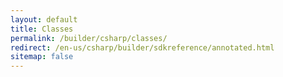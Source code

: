 ```yaml
---
layout: default
title: Classes
permalink: /builder/csharp/classes/
redirect: /en-us/csharp/builder/sdkreference/annotated.html
sitemap: false
---
```




